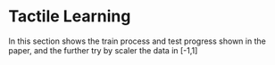 # Tactile Learning

In this section shows the train process and test progress shown in the paper, and the further try by scaler the data in [-1,1]